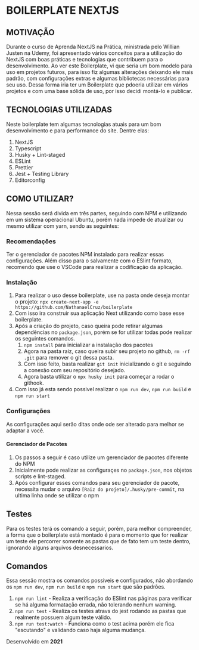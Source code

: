 # BOILERPLATE NEXTJS

<!-- <section data-markdown>

  ![Screen 01](https://github.com/NathanaelCruz/images_resource_projects/blob/master/Images/screen_boilerplate01.png)

</section> -->

## MOTIVAÇÃO
  Durante o curso de Aprenda NextJS na Prática, ministrada pelo Willian Justen na Udemy, foi apresentado vários conceitos para a utilização do NextJS com boas práticas e tecnologias que contribuem para o desenvolvimento. Ao ver este Boilerplate, vi que seria um bom modelo para uso em projetos futuros, para isso fiz algumas alterações deixando ele mais padrão, com configurações extras e algumas bibliotecas necessárias para seu uso.
   Dessa forma iria ter um Boilerplate que pdoeria utilizar em vários projetos e com uma base sólida de uso, por isso decidi montá-lo e publicar.

## TECNOLOGIAS UTILIZADAS
  Neste boilerplate tem algumas tecnologias atuais para um bom desenvolvimento e para performance do site. Dentre elas:
  1. NextJS
  2. Typescript
  3. Husky + Lint-staged
  4. ESLint
  5. Prettier
  6. Jest + Testing Library
  7. Editorconfig

## COMO UTILIZAR?
  Nessa sessão será divida em três partes, seguindo com NPM e utilizando em um sistema operacional Ubuntu, porém nada impede de atualizar ou mesmo utilizar com yarn, sendo as seguintes:

### Recomendações
  Ter o gerenciador de pacotes NPM instalado para realizar essas configurações. Além disso para o salvamente com o ESlint formato, recomendo que use o VSCode para realizar a codificação da aplicação.

### Instalação
  1. Para realizar o uso desse boilerplate, use na pasta onde deseja montar o projeto: `npx create-next-app -e https://github.com/NathanaelCruz/boilerplate`
  2. Com isso ira construir sua aplicação Next utilizando como base esse boilerplate.
  3. Após a criação do projeto, caso queira pode retirar algumas dependências no `package.json`, porém se for utilizar todas pode realizar os seguintes comandos.
      1. `npm install` para inicializar a instalação dos pacotes
      2.  Agora na pasta raiz, caso queira subir seu projeto no github, `rm -rf .git` para remover o git dessa pasta.
      3.  Com isso feito, basta realizar `git init` inicializando o git e seguindo a conexão com seu repositório desejado.
      4.  Agora basta utilizar o `npx husky init` para começar a rodar o githook.
  4. Com isso já esta sendo possivel realizar o `npm run dev`, `npm run build` e `npm run start`

### Configurações
  As configurações aqui serão ditas onde ode ser alterado para melhor se adaptar a você.

#### Gerenciador de Pacotes
  1. Os passos a seguir é caso utilize um gerenciador de pacotes diferente do NPM
  2. Inicialmente pode realizar as configuraçes no `package.json`, nos objetos scripts e lint-staged.
  3. Após configurar esses comandos para seu gerenciador de pacote, necessita mudar o arquivo `[Raiz do projeto]/.husky/pre-commit`, na ultima linha onde se utilizar o npm

<!-- #### Configurações do Projeto
  1. No caminho `[Raiz do projeto]/public/manifest.json` realizar a alteração para o seu projeto, sendo o mesmo utilizado para o PWA no build.
  2. No caminho `[Raiz do projeto]/next-seo.config.ts` fazer o preenchimento conforme o seu projeto para o SEO padrão das páginas.
  3. No caminho `[Raiz do projeto]/src/styles/theme.ts` possui as váriaveis de tema que pode trocar ou ajustar conforme o projeto.
  4. No caminho `[Raiz do projeto]/src/pages/_app.tsx` para alterar as metatags entre o comoponente Head. -->

## Testes
  Para os testes terá os comando a seguir, porém, para melhor compreender, a forma que o boilerplate está montado é para o momento que for realizar um teste ele percorrer somente as pastas que de fato tem um teste dentro, ignorando alguns arquivos desnecessarios.

## Comandos
  Essa sessão mostra os comandos possiveis e configurados, não abordando os `npm run dev`, `npm run build` e `npm run start` que são padrões.
  1. `npm run lint` - Realiza a verificação do ESlint nas páginas para verificar se há alguma formatação errada, não tolerando nenhum warning.
  2. `npm run test` - Realiza os testes atravs do jest rodando as pastas que realmente possuem algum teste válido.
  3. `npm run test:watch` - Funciona como o test acima porém ele fica "escutando" e validando caso haja alguma mudança.

Desenvolvido em **2021**
